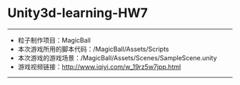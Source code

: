 # Unity3d-learning-HW7
---


 - 粒子制作项目：MagicBall 
 - 本次游戏所用的脚本代码：/MagicBall/Assets/Scripts 
 - 本次游戏的游戏场景：/MagicBall/Assets/Scenes/SampleScene.unity
 - 游戏视频链接：http://www.iqiyi.com/w_19rz5w7jpp.html


---
